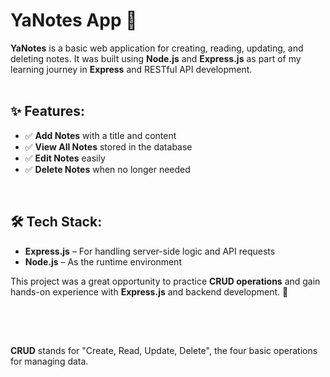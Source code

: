 # YaNotes App 📝  

**YaNotes** is a basic web application for creating, reading, updating, and deleting notes. It was built using **Node.js** and **Express.js** as part of my learning journey in **Express** and RESTful API development.  
<br>

## ✨ Features:  
- ✅ **Add Notes** with a title and content  
- ✅ **View All Notes** stored in the database  
- ✅ **Edit Notes** easily  
- ✅ **Delete Notes** when no longer needed  
<br>

## 🛠 Tech Stack:  
- **Express.js** – For handling server-side logic and API requests  
- **Node.js** – As the runtime environment   



This project was a great opportunity to practice **CRUD operations** and gain hands-on experience with **Express.js** and backend development. 🚀

<br><br>


##     
**CRUD** stands for "Create, Read, Update, Delete", the four basic operations for managing data.

